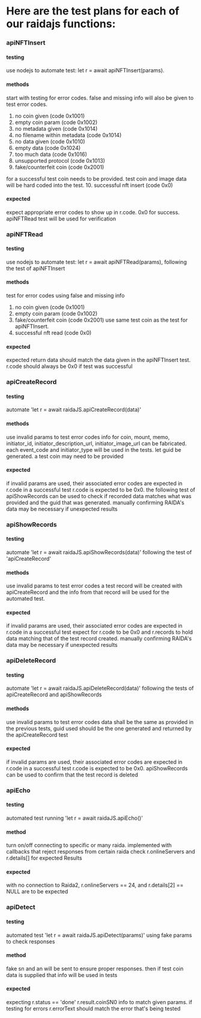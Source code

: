 # Here are the test plans for each of our raidajs functions:


### apiNFTInsert
#### testing
use nodejs to automate test: let r = await apiNFTInsert(params).
#### methods
start with testing for error codes. false and missing info will also be given to test error codes.
1. no coin given (code 0x1001)
2. empty coin param (code 0x1002)
3. no metadata given (code 0x1014)
4. no filename within metadata (code 0x1014)
5. no data given (code 0x1010)
6. empty data (code 0x1024)
7. too much data (code 0x1016)
8. unsupported protocol (code 0x1013)
9. fake/counterfeit coin (code 0x2001)

for a successful test coin needs to be provided. test coin and image data will be hard coded into the test.
10. successful nft insert (code 0x0)
#### expected
expect appropriate error codes to show up in r.code. 0x0 for success. apiNFTRead test will be used for verification

### apiNFTRead
#### testing
use nodejs to automate test: let r = await apiNFTRead(params), following the test of apiNFTInsert
#### methods
test for error codes using false and missing info
1. no coin given (code 0x1001)
2. empty coin param (code 0x1002)
3. fake/counterfeit coin (code 0x2001)
use same test coin as the test for apiNFTInsert.
4. successful nft read (code 0x0)
#### expected
expected return data should match the data given in the apiNFTInsert test. r.code should always be 0x0 if test was successful





### apiCreateRecord
#### testing
automate 'let r = await raidaJS.apiCreateRecord(data)'
#### methods
use invalid params to test error codes
info for coin, mount, memo, initiator_id, initiator_description_url, initiator_image_url can be fabricated. each event_code and initiator_type will be used in the tests. let guid be generated. a test coin may need to be provided
#### expected
if invalid params are used, their associated error codes are expected in r.code
in a successful test r.code is expected to be 0x0. the following test of apiShowRecords can be used to check if recorded data matches what was provided and the guid that was generated. manually confirming RAIDA's data may be necessary if unexpected results


### apiShowRecords
#### testing
automate 'let r = await raidaJS.apiShowRecords(data)' following the test of 'apiCreateRecord'
#### methods
use invalid params to test error codes
a test record will be created with apiCreateRecord and the info from that record will be used for the automated test.
#### expected
if invalid params are used, their associated error codes are expected in r.code
in a successful test expect for r.code to be 0x0 and r.records to hold data matching that of the test record created. manually confirming RAIDA's data may be necessary if unexpected results


### apiDeleteRecord
#### testing
automate 'let r = await raidaJS.apiDeleteRecord(data)' following the tests of apiCreateRecord and apiShowRecords
#### methods
use invalid params to test error codes
data shall be the same as provided in the previous tests, guid used should be the one generated and returned by the apiCreateRecord test
#### expected
if invalid params are used, their associated error codes are expected in r.code
in a successful test r.code is expected to be 0x0. apiShowRecords can be used to confirm that the test record is deleted






### apiEcho
#### testing
automated test running 'let r = await raidaJS.apiEcho()'
#### method
turn on/off connecting to specific or many raida. implemented with callbacks that reject responses from certain raida
check r.onlineServers and r.details[] for expected Results
#### expected
with no connection to Raida2, r.onlineServers == 24, and r.details[2] == NULL
are to be expected



### apiDetect
#### testing
automated test 'let r = await raidaJS.apiDetect(params)' using fake params to check responses
#### method
fake sn and an will be sent to ensure proper responses. then if test coin data is supplied that info will be used in tests
#### expected
expecting r.status == 'done' r.result.coinSN0 info to match given params. if testing for errors r.errorText should match the error that's being tested
